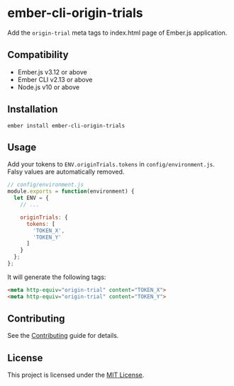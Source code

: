 ember-cli-origin-trials
==============================================================================

Add the `origin-trial` meta tags to index.html page of Ember.js application.


Compatibility
------------------------------------------------------------------------------

* Ember.js v3.12 or above
* Ember CLI v2.13 or above
* Node.js v10 or above


Installation
------------------------------------------------------------------------------

```
ember install ember-cli-origin-trials
```


Usage
------------------------------------------------------------------------------

Add your tokens to `ENV.originTrials.tokens` in `config/environment.js`. Falsy values are automatically removed.

``` js
// config/environment.js
module.exports = function(environment) {
  let ENV = {
    // ...

    originTrials: {
      tokens: [
        'TOKEN_X',
        'TOKEN_Y'
      ]
    }
  };
};
```

It will generate the following tags:

``` html
<meta http-equiv="origin-trial" content="TOKEN_X">
<meta http-equiv="origin-trial" content="TOKEN_Y">
```

Contributing
------------------------------------------------------------------------------

See the [Contributing](CONTRIBUTING.md) guide for details.


License
------------------------------------------------------------------------------

This project is licensed under the [MIT License](LICENSE.md).
